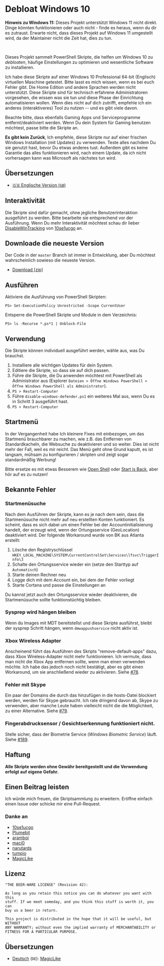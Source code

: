 # Debloat Windows 10

**Hinweis zu Windows 11:**
Dieses Projekt unterstützt Windows 11 nicht direkt.
Dinge könnten funktionieren oder auch nicht - finde es heraus, wenn du dir es zutraust.
Erwarte nicht, dass dieses Projekt auf Windows 11 umgestellt wird, da der Maintainer nicht die Zeit hat, dies zu tun.

<br>

Dieses Projekt sammelt PowerShell Skripte, die helfen um Windows 10 zu *debloaten*,
häufige Einstellungen zu optimieren und wesentliche Software zu installieren.

Ich habe diese Skripte auf einer Windows 10 Professional 64-bit (Englisch) virtuellen
Maschine getestet. Bitte lasst es mich wissen, wenn es bei euch Fehler gibt.
Die Home Edition und andere Sprachen werden nicht unterstützt.
Diese Skripte sind für technisch erfahrene Administratoren vorgesehen, die wissen was
sie tun und diese Phase der Einrichtung automatisieren wollen. Wenn dies nicht auf dich
zutrifft, empfehle ich ein anderes (interaktiveres) Tool zu nutzen -- und es gibt viele davon.

Beachte bitte, dass ebenfalls Gaming Apps und Serviceprogramme entfernt/deaktiviert werden.
Wenn Du dein System für Gaming benutzen möchtest, passe bitte die Skripte an.

**Es gibt kein Zurück**, Ich empfehle, diese Skripte nur auf einer frischen
Windows Installation (mit Updates) zu verwenden. Teste alles nachdem Du sie genutzt hast,
bevor Du etwas anderes tust. Außerdem gibt es keine Garantie das alles funktionieren wird,
nach einem Update, da ich nicht vorhersagen kann was Microsoft als nächstes tun wird.

## Übersetzungen

- [🇬🇧 Englische Version (`GB`)](README.md)

## Interaktivität

Die Skripte sind dafür gemacht, ohne jegliche Benutzerinteraktion ausgeführt zu werden. Bitte bearbeite sie entsprechend vor der Ausführung. Wenn Du mehr Interaktivität möchtest schau dir lieber
[DisableWinTracking](https://github.com/10se1ucgo/DisableWinTracking) von
[10se1ucgo](https://github.com/10se1ucgo) an.

## Downloade die neueste Version

Der Code in der `master` Branch ist immer in Entwicklung, aber Du möchtest wahrscheinlich sowieso die neueste Version.

- [Download [zip]](https://github.com/MagicLike/Debloat-Windows-10/archive/master.zip)

## Ausführen

Aktiviere die Ausführung von PowerShell Skripten:

    PS> Set-ExecutionPolicy Unrestricted -Scope CurrentUser

Entsperre die PowerShell Skripte und Module in dem Verzeichnis:

    PS> ls -Recurse *.ps*1 | Unblock-File

## Verwendung

Die Skripte können individuell ausgeführt werden, wähle aus, was Du brauchst.

1. Installiere alle wichtigen Updates für dein System.
2. Editiere die Skripte, so dass sie auf dich passen.
3. Führe die Skripte, die Du anwenden möchtest mit PowerShell als Administrator aus (Explorer
   `Dateien > Öffne Windows PowerShell > Öffne Windows PowerShell als
   Administrator`).
4. `PS > Restart-Computer`
5. Führe `disable-windows-defender.ps1` ein weiteres Mal aus, wenn Du es in Schritt 3 ausgeführt hast.
6. `PS > Restart-Computer`

## Startmenü

In der Vergangenheit habe Ich kleinere Fixes mit einbezogen, um das Startmenü brauchbarer zu machen,
wie z.B. das Entfernen von Standardkacheln, die Websuche zu deaktivieren und so weiter. Dies ist nicht
mehr der Fall, weil es mir reicht. Das Menü geht ohne Grund kaputt, es ist langsam,
mühsam zu konfigurieren / skripten und zeigt sogar standardmäßig Werbung!

Bitte ersetze es mit etwas Besserem wie [Open Shell] oder [Start
is Back], aber hör auf es zu nutzen!

[Open Shell]: <https://open-shell.github.io/Open-Shell-Menu/>
[Start is Back]: <http://startisback.com/>

## Bekannte Fehler

### Startmenüsuche

Nach dem Ausführen der Skripte, kann es je nach dem sein, dass die Startmenüsuche nicht mehr auf neu erstellten
Konten funktioniert. Es scheint, dass es sich dabei um einen Fehler bei der Accountinitialisierung handelt, der
erzeugt wird, wenn der Ortungsservice (GeoLocation) deaktiviert wird. Der folgende Workaround wurde von BK aus Atlanta erstellt:

1. Lösche den Registryschlüssel `HKEY_LOCAL_MACHINE\SYSTEM\CurrentControlSet\Services\lfsvc\TriggerInfo\3`
2. Schalte den Ortungsservice wieder ein (setze den Starttyp auf `Automatisch`)
3. Starte deinen Rechner neu
4. Logge dich mit dem Account ein, bei dem der Fehler vorliegt
5. Starte Cortana und passe die Einstellungen an

Du kannst jetzt auch den Ortungsservice wieder deaktivieren, die Startmenüsuche sollte funktionstüchtig bleiben.

### Sysprep wird hängen bleiben

Wenn du Images mit MDT bereitstellst und diese Skripte ausführst, bleibt der sysprep
Schritt hängen, wenn `dmwappushservice` nicht aktiv ist.

### Xbox Wireless Adapter

Anscheinend führt das Ausführen des Skripts "remove-default-apps" dazu, dass Xbox
Wireless-Adapter nicht mehr funktionieren. Ich vermute, dass man nicht die Xbox
App entfernen sollte, wenn man einen verwenden möchte. Ich habe das jedoch noch nicht bestätigt,
aber es gibt einen Workaround, um sie anschließend wieder zu aktivieren. Siehe
[#78](https://github.com/W4RH4WK/Debloat-Windows-10/issues/78).

### Fehler mit Skype

Ein paar der Domains die durch das hinzufügen in die hosts-Datei blockiert werden, werden für Skype gebraucht. Ich rate dringend davon ab, Skype zu verwenden, aber manche Leute haben vielleicht nicht die
die Möglichkeit, zu einer Alternative. Siehe
[#79](https://github.com/W4RH4WK/Debloat-Windows-10/issues/79).

### Fingerabdrucksensor / Gesichtserkennung funktioniert nicht.

Stelle sicher, dass der Biometrie Service (*Windows Biometric Service*) läuft. Siehe
[#189](https://github.com/W4RH4WK/Debloat-Windows-10/issues/189).

## Haftung

**Alle Skripte werden ohne Gewähr bereitgestellt und die Verwendung erfolgt auf eigene Gefahr.**

## Einen Beitrag leisten

Ich würde mich freuen, die Skriptsammlung zu erweitern. Eröffne einfach einen Issue oder
schicke mir eine Pull-Request.

### Danke an

- [10se1ucgo](https://github.com/10se1ucgo)
- [Plumebit](https://github.com/Plumebit)
- [aramboi](https://github.com/aramboi)
- [maci0](https://github.com/maci0)
- [narutards](https://github.com/narutards)
- [tumpio](https://github.com/tumpio)
- [MagicLike](https://github.com)

## Lizenz

    "THE BEER-WARE LICENSE" (Revision 42):

    As long as you retain this notice you can do whatever you want with this
    stuff. If we meet someday, and you think this stuff is worth it, you can
    buy us a beer in return.

    This project is distributed in the hope that it will be useful, but WITHOUT
    ANY WARRANTY; without even the implied warranty of MERCHANTABILITY or
    FITNESS FOR A PARTICULAR PURPOSE.

## Übersetzungen

* [Deutsch](README.de-de.md) (`DE`): [MagicLike](https://github.com/MagicLike)

